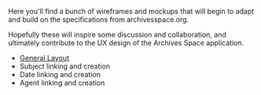 Here you'll find a bunch of wireframes and mockups that will begin to adapt and build on the specifications from archivesspace.org.

Hopefully these will inspire some discussion and collaboration, and ultimately contribute to the UX design of the Archives Space application.

* [General Layout](General-Layout)
* Subject linking and creation
* Date linking and creation
* Agent linking and creation